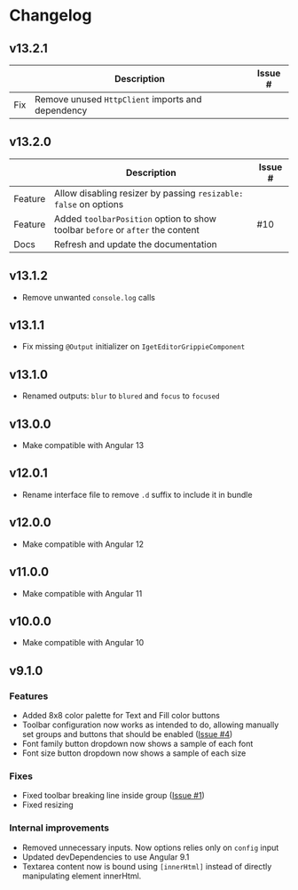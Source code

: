 # Changelog

## v13.2.1

|         | Description                                       | Issue # |
|---------|---------------------------------------------------|---------|
| Fix     | Remove unused `HttpClient` imports and dependency |         |


## v13.2.0

|         | Description                                                                    | Issue # |
|---------|--------------------------------------------------------------------------------|---------|
| Feature | Allow disabling resizer by passing `resizable: false` on options               |         |
| Feature | Added `toolbarPosition` option to show toolbar `before` or `after` the content | #10     |
| Docs    | Refresh and update the documentation                                           |         |

## v13.1.2

* Remove unwanted `console.log` calls

## v13.1.1

* Fix missing `@Output` initializer on `IgetEditorGrippieComponent`

## v13.1.0

* Renamed outputs: `blur` to `blured` and `focus` to `focused` 

## v13.0.0

* Make compatible with Angular 13

## v12.0.1

* Rename interface file to remove `.d` suffix to include it in bundle

## v12.0.0

* Make compatible with Angular 12

## v11.0.0

* Make compatible with Angular 11

## v10.0.0

* Make compatible with Angular 10

## v9.1.0

### Features

* Added 8x8 color palette for Text and Fill color buttons
* Toolbar configuration now works as intended to do, allowing
 manually set groups and buttons that should be enabled ([Issue #4](https://github.com/iget-master/iget-editor/issues/4))
* Font family button dropdown now shows a sample of each font
* Font size button dropdown now shows a sample of each size

### Fixes

* Fixed toolbar breaking line inside group ([Issue #1](https://github.com/iget-master/iget-editor/issues/1))
* Fixed resizing

### Internal improvements

* Removed unnecessary inputs. Now options relies only on `config` input
* Updated devDependencies to use Angular 9.1
* Textarea content now is bound using `[innerHtml]` instead of directly manipulating element innerHtml.
 

